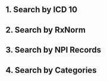 ## 1. Search by ICD 10

## 2. Search by RxNorm

## 3. Search by NPI Records

## 4. Search by Categories
